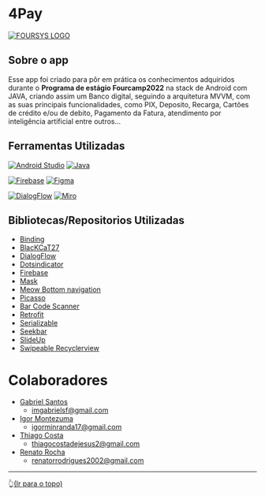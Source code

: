 # 4Pay

[![FOURSYS LOGO](https://foursys.avantecnologia.com.br//img/logo_empresa.png)](https://foursys.com.br)

## Sobre o app 
Esse app foi criado para pôr em prática os conhecimentos adquiridos durante o **Programa de estágio Fourcamp2022** na stack de Android com JAVA, criando assim um Banco digital, seguindo a arquitetura MVVM, com as suas principais funcionalidades, como PIX, Deposito, Recarga, Cartões de crédito e/ou de debito, Pagamento da Fatura, atendimento por inteligência artificial entre outros...

## Ferramentas Utilizadas

[![Android Studio](https://img.shields.io/badge/Android%20Studio-3DDC84.svg?style=for-the-badge&logo=android-studio&logoColor=white)](https://developer.android.com/docs)
[![Java](https://img.shields.io/badge/java-%23ED8B00.svg?style=for-the-badge&logo=java&logoColor=white)](https://docs.oracle.com/javase/8/docs/technotes/tools/windows/javadoc.html)

[![Firebase](https://img.shields.io/badge/Firebase-039BE5?style=for-the-badge&logo=Firebase&logoColor=white)](https://firebase.google.com)
[![Figma](https://img.shields.io/badge/figma-%23F24E1E.svg?style=for-the-badge&logo=figma&logoColor=white)](www.figma.com)

[![DialogFlow](https://img.shields.io/badge/DialogFlow-EF6C00.svg?style=for-the-badge&logo=dialogflow&logoColor=white)](https://dialogflow.cloud.google.com)
[![Miro](https://img.shields.io/badge/Miro-FFD02F.svg?style=for-the-badge&logo=miro&logoColor=050038)](https://miro.com)

## Bibliotecas/Repositorios Utilizadas

* [Binding](https://developer.android.com/topic/libraries/view-binding)
* [BlacKCaT27](https://github.com/BlacKCaT27/CurrencyEditText)
* [DialogFlow](https://cloud.google.com/dialogflow/docs)
* [Dotsindicator](https://github.com/tommybuonomo/dotsindicator)
* [Firebase](https://firebase.google.com/docs)
* [Mask](https://github.com/T7Droid/Custom-Mask-for-EditText)
* [Meow Bottom navigation](https://github.com/oneHamidreza/MeowBottomNavigation)
* [Picasso](https://github.com/square/picasso)
* [Bar Code Scanner](https://github.com/dm77/barcodescanner)
* [Retrofit](https://square.github.io/retrofit/)
* [Serializable](https://developer.android.com/reference/java/io/Serializable)
* [Seekbar](https://github.com/warkiz/IndicatorSeekBar)
* [SlideUp](https://github.com/umano/AndroidSlidingUpPanel)
* [Swipeable Recyclerview](https://github.com/tsuryo/Swipeable-RecyclerView)

# Colaboradores

* [Gabriel Santos](https://www.linkedin.com/in/gabriel-santos-farias/)
  * <imgabrielsf@gmail.com>
* [Igor Montezuma](https://www.linkedin.com/in/igor-montezuma/)
  * <igorminranda17@gmail.com>
* [Thiago Costa](https://www.linkedin.com/in/thiago-costa-de-jesus-273481104/)
  * <thiagocostadejesus2@gmail.com>
* [Renato Rocha](https://www.linkedin.com/in/renato-rrodrigues/)
  * <renatorrodrigues2002@gmail.com>
 
<hr/>

👆[(Ir para o topo)](#4pay)

